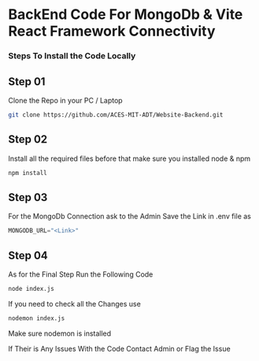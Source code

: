 # BackEnd Code For MongoDb & Vite React Framework Connectivity

### Steps To Install the Code Locally

## Step 01

Clone the Repo in your PC / Laptop

```bash
git clone https://github.com/ACES-MIT-ADT/Website-Backend.git
```

## Step 02

Install all the required files before that make sure you installed node & npm

```bash
npm install
```

## Step 03

For the MongoDb Connection ask to the Admin Save the Link in .env file as 

```python
MONGODB_URL="<Link>"
```

## Step 04 

As for the Final Step Run the Following Code

```bash
node index.js
```

If you need to check all the Changes use

```bash
nodemon index.js
```

Make sure nodemon is installed

If Their is Any Issues With the Code Contact Admin or Flag the Issue
